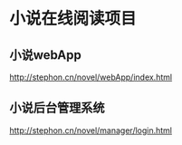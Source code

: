 # 小说在线阅读项目
## 小说webApp

http://stephon.cn/novel/webApp/index.html

## 小说后台管理系统

http://stephon.cn/novel/manager/login.html